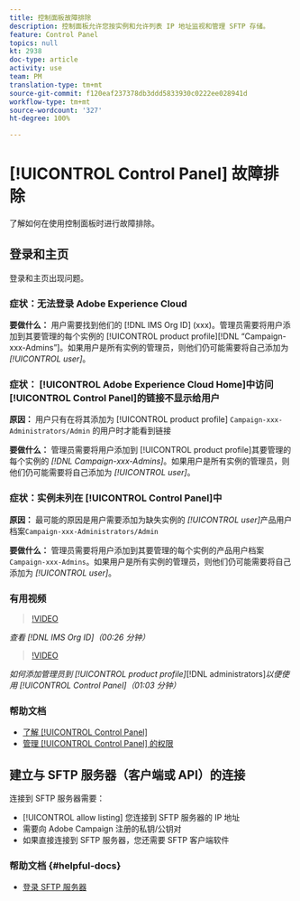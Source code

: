 ```yaml
---
title: 控制面板故障排除
description: 控制面板允许您按实例和允许列表 IP 地址监视和管理 SFTP 存储。
feature: Control Panel
topics: null
kt: 2938
doc-type: article
activity: use
team: PM
translation-type: tm+mt
source-git-commit: f120eaf237378db3ddd5833930c0222ee028941d
workflow-type: tm+mt
source-wordcount: '327'
ht-degree: 100%

---
```



# [!UICONTROL Control Panel] 故障排除

了解如何在使用控制面板时进行故障排除。

## 登录和主页

登录和主页出现问题。

### 症状：无法登录 Adobe Experience Cloud

**要做什么：**
用户需要找到他们的 [!DNL IMS Org ID] (xxx)。管理员需要将用户添加到其要管理的每个实例的 [!UICONTROL product profile][!DNL “Campaign-xxx-Admins”]。如果用户是所有实例的管理员，则他们仍可能需要将自己添加为 *[!UICONTROL user]*。

### 症状： [!UICONTROL Adobe Experience Cloud Home]中访问 [!UICONTROL Control Panel]的链接不显示给用户

**原因：**
用户只有在将其添加为 [!UICONTROL product profile] `Campaign-xxx-Administrators/Admin` 的用户时才能看到链接

**要做什么：**
管理员需要将用户添加到 [!UICONTROL product profile]其要管理的每个实例的 *[!DNL Campaign-xxx-Admins]*。如果用户是所有实例的管理员，则他们仍可能需要将自己添加为 *[!UICONTROL user]*。

### 症状：实例未列在 [!UICONTROL Control Panel]中

**原因：**
最可能的原因是用户需要添加为缺失实例的 *[!UICONTROL user]*&#x200B;产品用户档案`Campaign-xxx-Administrators/Admin`

**要做什么：**
管理员需要将用户添加到其要管理的每个实例的产品用户档案`Campaign-xxx-Admins`。如果用户是所有实例的管理员，则他们仍可能需要将自己添加为 *[!UICONTROL user]*。

### 有用视频

>[!VIDEO](https://video.tv.adobe.com/v/27183?quality=12)

*查看 [!DNL IMS Org ID]（00:26 分钟）*

>[!VIDEO](https://video.tv.adobe.com/v/27147?quality=12)

*如何添加管理员到 [!UICONTROL product profile]*[!DNL administrators]*以便使用 [!UICONTROL Control Panel]（01:03 分钟）*

### 帮助文档

* [了解 [!UICONTROL Control Panel]](https://helpx.adobe.com/cn/campaign/kb/control-panel-overview.html)
* [管理 [!UICONTROL Control Panel] 的权限](https://helpx.adobe.com/cn/campaign/kb/control-panel-access.html)

## 建立与 SFTP 服务器（客户端或 API）的连接

连接到 SFTP 服务器需要：

* [!UICONTROL allow listing] 您连接到 SFTP 服务器的 IP 地址
* 需要向 Adobe Campaign 注册的私钥/公钥对
* 如果直接连接到 SFTP 服务器，您还需要 SFTP 客户端软件

### 帮助文档 {#helpful-docs}

* [登录 SFTP 服务器](https://docs.adobe.com/content/help/zh-Hans/control-panel/using/control-panel-home.html#LoggingintoyourSFTPserver)

